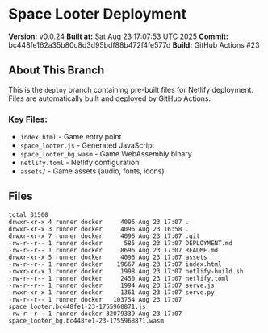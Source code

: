 # Space Looter Deployment

**Version:** v0.0.24
**Built at:** Sat Aug 23 17:07:53 UTC 2025
**Commit:** bc448fe162a35b80c8d3d95bdf88b472f4fe577d
**Build:** GitHub Actions #23

## About This Branch

This is the `deploy` branch containing pre-built files for Netlify deployment.
Files are automatically built and deployed by GitHub Actions.

### Key Files:
- `index.html` - Game entry point
- `space_looter.js` - Generated JavaScript
- `space_looter_bg.wasm` - Game WebAssembly binary
- `netlify.toml` - Netlify configuration
- `assets/` - Game assets (audio, fonts, icons)

## Files
```
total 31500
drwxr-xr-x 4 runner docker     4096 Aug 23 17:07 .
drwxr-xr-x 3 runner docker     4096 Aug 23 16:58 ..
drwxr-xr-x 7 runner docker     4096 Aug 23 17:07 .git
-rw-r--r-- 1 runner docker      585 Aug 23 17:07 DEPLOYMENT.md
-rw-r--r-- 1 runner docker     8696 Aug 23 17:07 README.md
drwxr-xr-x 5 runner docker     4096 Aug 23 17:07 assets
-rw-r--r-- 1 runner docker    19667 Aug 23 17:07 index.html
-rwxr-xr-x 1 runner docker     1998 Aug 23 17:07 netlify-build.sh
-rw-r--r-- 1 runner docker     2450 Aug 23 17:07 netlify.toml
-rw-r--r-- 1 runner docker     1994 Aug 23 17:07 serve.js
-rwxr-xr-x 1 runner docker     1361 Aug 23 17:07 serve.py
-rw-r--r-- 1 runner docker   103754 Aug 23 17:07 space_looter.bc448fe1-23-1755968871.js
-rw-r--r-- 1 runner docker 32079339 Aug 23 17:07 space_looter_bg.bc448fe1-23-1755968871.wasm
```
